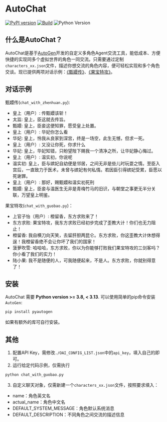 # AutoChat
[![PyPI version](https://badge.fury.io/py/pyautogen.svg)](https://badge.fury.io/py/pyautogen)
[![Build](https://github.com/microsoft/autogen/actions/workflows/python-package.yml/badge.svg)](https://github.com/microsoft/autogen/actions/workflows/python-package.yml)
![Python Version](https://img.shields.io/badge/3.8%20%7C%203.9%20%7C%203.10%20%7C%203.11%20%7C%203.12-blue)
## 什么是AutoChat？
AutoChat是基于[AutoGen](https://github.com/microsoft/autogen)开发的自定义多角色Agent交流工具，能低成本、方便快捷的实现同多个虚拟世界的角色一同交流。只需要通过定制`characters_xx.json`文件，描述你想交流的角色内容，便可轻松实现和多个角色交谈。现已提供两项对话示例：[《甄嬛传》](https://baike.baidu.com/item/%E7%94%84%E5%AC%9B%E4%BC%A0/4701562?fr=ge_ala)、[《果宝特攻》](https://baike.baidu.com/item/%E6%9E%9C%E5%AE%9D%E7%89%B9%E6%94%BB/9754998?fr=ge_ala)。
## 对话示例
甄嬛传(`chat_with_zhenhuan.py`):
* 皇上（用户）: 传甄嬛该斩！
* 太监: 皇上，臣这就去传旨。
* 甄嬛: 皇上，臣妾这便知罪，愿受皇上处置。
* 皇上（用户）: 华妃你怎么看
* 华妃: 皇上，怜我从良家到深宫，终是一场空，此生无憾，但求一死。
* 皇上（用户）: 又没让你死，你求什么
* 华妃: 皇上，华妃知错，只盼望陛下赐我一个清净之所，让华妃静心悔过。
* 皇上（用户）: 温实初，你说呢
* 温实初: 皇上，臣与嫔妃自幼便是邻居，之间无非是些儿时玩耍之情。至臣入宫后，一直致力于医术，未曾与嫔妃有何私情。若因臣引得嫔妃受累，臣愿以死谢罪。
* 皇上（用户）: 那好，赐甄嬛和温实初死刑
* 甄嬛: 皇上，臣妾与温医生无非是青梅竹马的旧识，与朝堂之事更无半分关联，万望皇上明鉴。

果宝特攻(`chat_with_guobao.py`)：
* 上官子怡（用户）: 橙留香，东方求败来了！
* 东方求败: 果宝特攻，我东方求败已经初步完成了歪教大计！你们也无力阻止！
* 橙留香: 我自横刀向天笑，去留肝胆两昆仑。东方求败，你这歪教大计休想得逞！我橙留香绝不会让你坏了我们的国家！
* 菠萝吹雪: 哈哈哈，东方求败，你以为你能够打败我们果宝特攻的三剑客吗？你小看了我们的实力！
* 陆小果: 我不是随便的人，可我随便起来，不是人。东方求败，你就别得意了！

## 安装
AutoChat 需要 **Python version >= 3.8, < 3.13**. 可以使用简单的pip命令安装`AutoGen`:

```bash
pip install pyautogen
```
如果有额外的库可自行安装。

## 其他
1. 配置API Key，需修改`./OAI_CONFIG_LIST.json`中的`api_key`，填入自己的即可。
2. 运行给定代码示例，仅需执行
```bash
python chat_with_guobao.py
```
3. 自定义聊天对象，仅需新建一个`characters_xx.json`文件，按照要求填入：
* name：角色英文名
* actual_name：角色中文名
* DEFAULT_SYSTEM_MESSAGE：角色默认系统消息
* DEFAULT_DESCRIPTION：不同角色之间交流的描述信息